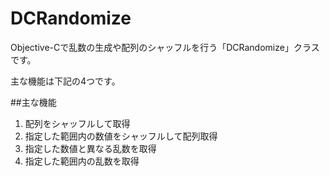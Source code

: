 DCRandomize
=========================

Objective-Cで乱数の生成や配列のシャッフルを行う「DCRandomize」クラスです。

主な機能は下記の4つです。

##主な機能

1. 配列をシャッフルして取得
2. 指定した範囲内の数値をシャッフルして配列取得
3. 指定した数値と異なる乱数を取得
4. 指定した範囲内の乱数を取得